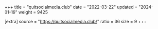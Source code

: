 +++
title = "quitsocialmedia.club"
date = "2022-03-22"
updated = "2024-01-19"
weight = 9425

[extra]
source = "https://quitsocialmedia.club/"
ratio = 36
size = 9
+++
